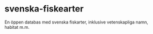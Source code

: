 # svenska-fiskearter
En öppen databas med svenska fiskarter, inklusive vetenskapliga namn, habitat m.m.
